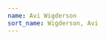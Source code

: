 ```yaml
---
name: Avi Wigderson
sort_name: Wigderson, Avi
---
```


<!-- Auto-update: 2025-10-06T20:07:31.146664 -->

